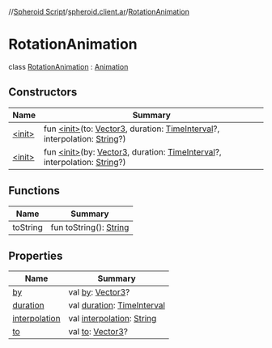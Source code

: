 //[Spheroid Script](../../index.md)/[spheroid.client.ar](../index.md)/[RotationAnimation](index.md)



# RotationAnimation  
 class [RotationAnimation](index.md) : [Animation](../-animation/index.md)   


## Constructors  
  
|  Name|  Summary| 
|---|---|
| [&lt;init&gt;](-init-.md)|  fun [&lt;init&gt;](-init-.md)(to: [Vector3](../../spheroid/-vector3/index.md), duration: [TimeInterval](../../spheroid/-time-interval/index.md)?, interpolation: [String](../../spheroid/-string/index.md)?)   <br>
| [&lt;init&gt;](-init-.md)|  fun [&lt;init&gt;](-init-.md)(by: [Vector3](../../spheroid/-vector3/index.md), duration: [TimeInterval](../../spheroid/-time-interval/index.md)?, interpolation: [String](../../spheroid/-string/index.md)?)   <br>


## Functions  
  
|  Name|  Summary| 
|---|---|
| toString| fun toString(): [String](../../spheroid/-string/index.md)  <br>


## Properties  
  
|  Name|  Summary| 
|---|---|
| [by](index.md#spheroid.client.ar/RotationAnimation/by/#/PointingToDeclaration/)|  val [by](index.md#spheroid.client.ar/RotationAnimation/by/#/PointingToDeclaration/): [Vector3](../../spheroid/-vector3/index.md)?   <br>
| [duration](index.md#spheroid.client.ar/RotationAnimation/duration/#/PointingToDeclaration/)|  val [duration](index.md#spheroid.client.ar/RotationAnimation/duration/#/PointingToDeclaration/): [TimeInterval](../../spheroid/-time-interval/index.md)   <br>
| [interpolation](index.md#spheroid.client.ar/RotationAnimation/interpolation/#/PointingToDeclaration/)|  val [interpolation](index.md#spheroid.client.ar/RotationAnimation/interpolation/#/PointingToDeclaration/): [String](../../spheroid/-string/index.md)   <br>
| [to](index.md#spheroid.client.ar/RotationAnimation/to/#/PointingToDeclaration/)|  val [to](index.md#spheroid.client.ar/RotationAnimation/to/#/PointingToDeclaration/): [Vector3](../../spheroid/-vector3/index.md)?   <br>

